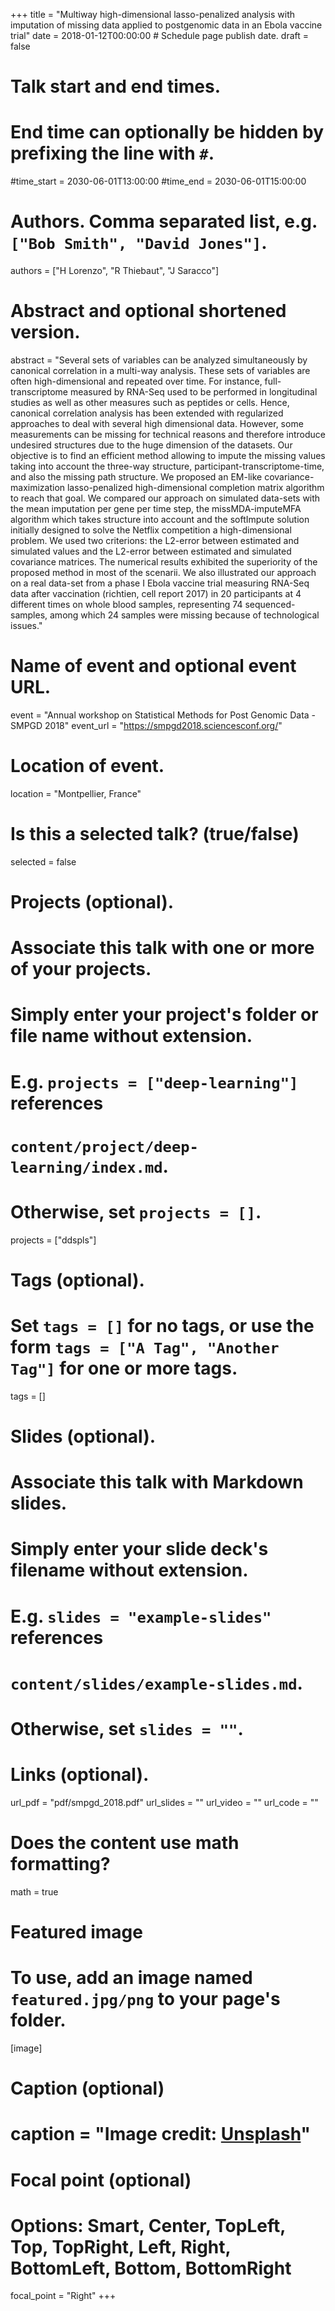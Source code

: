 +++
title = "Multiway high-dimensional lasso-penalized analysis with imputation of missing data applied to postgenomic data in an Ebola vaccine trial"
date = 2018-01-12T00:00:00  # Schedule page publish date.
draft = false

# Talk start and end times.
#   End time can optionally be hidden by prefixing the line with `#`.
#time_start = 2030-06-01T13:00:00
#time_end = 2030-06-01T15:00:00

# Authors. Comma separated list, e.g. `["Bob Smith", "David Jones"]`.
authors = ["H Lorenzo", "R Thiebaut", "J Saracco"]

# Abstract and optional shortened version.
abstract = "Several  sets  of  variables  can  be  analyzed  simultaneously  by  canonical  correlation  in  a multi-way  analysis.   These  sets  of  variables  are  often  high-dimensional  and  repeated  over time.  For instance, full-transcriptome measured by RNA-Seq used to be performed in longitudinal  studies  as  well  as  other  measures  such  as  peptides  or  cells.   Hence,  canonical correlation analysis has been extended with regularized approaches to deal with several high dimensional data.  However,  some measurements can be missing for technical reasons and therefore introduce undesired structures due to the huge dimension of the datasets. Our objective is to find an efficient method allowing to impute the missing values taking into account the three-way structure, participant-transcriptome-time, and also the missing path structure. We proposed an EM-like covariance-maximization lasso-penalized high-dimensional completion matrix algorithm to reach that goal. We compared our approach on simulated data-sets with the mean imputation per gene per time step, the missMDA-imputeMFA algorithm which takes structure into account and the softImpute  solution  initially  designed  to  solve  the  Netflix  competition  a  high-dimensional problem.  We used two criterions:  the L2-error between estimated and simulated values and the L2-error between estimated and simulated covariance matrices.  The numerical results exhibited the superiority of the proposed method in most of the scenarii.  We also illustrated our approach on a real data-set from a phase I Ebola vaccine trial measuring RNA-Seq data after vaccination (richtien, cell report 2017) in 20 participants at 4 different times on whole blood  samples,  representing 74  sequenced-samples,  among which  24  samples were missing because of technological issues."

# Name of event and optional event URL.
event = "Annual workshop on Statistical Methods for Post Genomic Data - SMPGD 2018"
event_url = "https://smpgd2018.sciencesconf.org/"

# Location of event.
location = "Montpellier, France"

# Is this a selected talk? (true/false)
selected = false

# Projects (optional).
#   Associate this talk with one or more of your projects.
#   Simply enter your project's folder or file name without extension.
#   E.g. `projects = ["deep-learning"]` references 
#   `content/project/deep-learning/index.md`.
#   Otherwise, set `projects = []`.
projects = ["ddspls"]

# Tags (optional).
#   Set `tags = []` for no tags, or use the form `tags = ["A Tag", "Another Tag"]` for one or more tags.
tags = []

# Slides (optional).
#   Associate this talk with Markdown slides.
#   Simply enter your slide deck's filename without extension.
#   E.g. `slides = "example-slides"` references 
#   `content/slides/example-slides.md`.
#   Otherwise, set `slides = ""`.


# Links (optional).
url_pdf = "pdf/smpgd_2018.pdf"
url_slides = ""
url_video = ""
url_code = ""

# Does the content use math formatting?
math = true

# Featured image
# To use, add an image named `featured.jpg/png` to your page's folder. 
[image]
  # Caption (optional)
  # caption = "Image credit: [**Unsplash**](https://unsplash.com/photos/bzdhc5b3Bxs)"

  # Focal point (optional)
  # Options: Smart, Center, TopLeft, Top, TopRight, Left, Right, BottomLeft, Bottom, BottomRight
  focal_point = "Right"
+++
